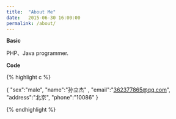 ```yaml
---
title:  "About Me"
date:   2015-06-30 16:00:00
permalink: /about/
---
```


**Basic**

PHP、Java programmer.


**Code**

{% highlight c %}

{
    "sex":"male",
    "name":"孙立杰" ,
    "email":"362377865@qq.com",
    "address":"北京",
    "phone":"10086"
}

{% endhighlight %}

